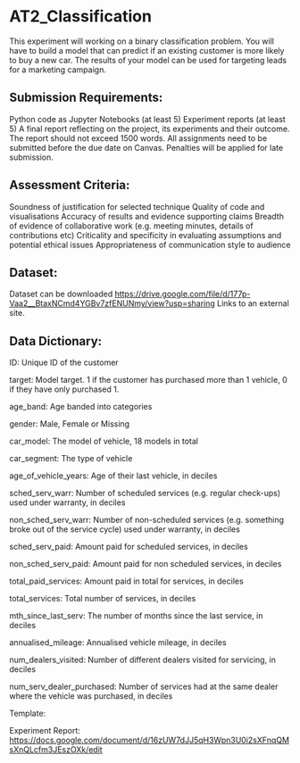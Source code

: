 # AT2_Classification

This experiment will working on a binary classification problem. 
You will have to build a model that can predict if an existing customer is more likely to buy a new car.
The results of your model can be used for targeting leads for a marketing campaign. <br>


## Submission Requirements: 
Python code as Jupyter Notebooks (at least 5)
Experiment reports (at least 5)
A final report reflecting on the project, its experiments and their outcome. The report should not exceed 1500 words.
All assignments need to be submitted before the due date on Canvas. Penalties will be applied for late submission.


## Assessment Criteria:

Soundness of justification for selected technique
Quality of code and visualisations
Accuracy of results and evidence supporting claims
Breadth of evidence of collaborative work (e.g. meeting minutes, details of contributions etc) 
Criticality and specificity in evaluating assumptions and potential ethical issues 
Appropriateness of communication style to audience

## Dataset:
Dataset can be downloaded https://drive.google.com/file/d/177p-Vaa2__BtaxNCmd4YGBv7zfENUNmy/view?usp=sharing Links to an external site.


## Data Dictionary:
ID: Unique ID of the customer

target: Model target. 1 if the customer has purchased more than 1 vehicle, 0 if they have only purchased 1.

age_band: Age banded into categories

gender: Male, Female or Missing

car_model: The model of vehicle, 18 models in total

car_segment: The type of vehicle

age_of_vehicle_years: Age of their last vehicle, in deciles

sched_serv_warr: Number of scheduled services (e.g. regular check-ups) used under warranty, in deciles

non_sched_serv_warr: Number of non-scheduled services (e.g. something broke out of the service cycle) used under warranty, in deciles

sched_serv_paid: Amount paid for scheduled services, in deciles

non_sched_serv_paid: Amount paid for non scheduled services, in deciles

total_paid_services: Amount paid in total for services, in deciles

total_services: Total number of services, in deciles

mth_since_last_serv: The number of months since the last service, in deciles

annualised_mileage: Annualised vehicle mileage, in deciles

num_dealers_visited: Number of different dealers visited for servicing, in deciles

num_serv_dealer_purchased: Number of services had at the same dealer where the vehicle was purchased, in deciles

Template:

Experiment Report: https://docs.google.com/document/d/16zUW7dJJ5qH3Wpn3U0i2sXFnqQMsXnQLcfm3JEszOXk/edit
